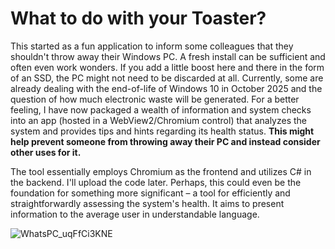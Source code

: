 # What to do with your Toaster?

This started as a fun application to inform some colleagues that they shouldn't throw away their Windows PC. A fresh install can be sufficient and often even work wonders. If you add a little boost here and there in the form of an SSD, the PC might not need to be discarded at all. Currently, some are already dealing with the end-of-life of Windows 10 in October 2025 and the question of how much electronic waste will be generated. For a better feeling, I have now packaged a wealth of information and system checks into an app (hosted in a WebView2/Chromium control) that analyzes the system and provides tips and hints regarding its health status. **This might help prevent someone from throwing away their PC and instead consider other uses for it.**

The tool essentially employs Chromium as the frontend and utilizes C# in the backend. I'll upload the code later. Perhaps, this could even be the foundation for something more significant – a tool for efficiently and straightforwardly assessing the system's health. It aims to present information to the average user in understandable language.


![WhatsPC_uqFfCi3KNE](https://github.com/builtbybel/WhatsPC/assets/57478606/96234e69-3371-441b-835e-1a7dac99db65)
